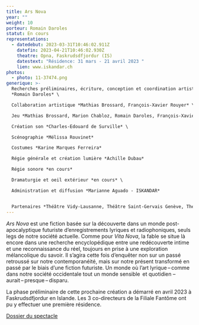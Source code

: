 ```yaml
---
title: Ars Nova
year: ""
weight: 10
porteur: Romain Daroles
statut: En cours
representations:
  - datedebut: 2023-03-31T10:46:02.911Z
    datefin: 2023-04-21T10:46:02.930Z
    theatre: Opna, Faskrudsdfjordur (IS)
    datestext: "Résidence: 31 mars - 21 avril 2023 "
    lien: www.iskandar.ch
photos:
  - photo: 11-37474.png
generique: >-
  Recherches préliminaires, écriture, conception et coordination artistique
  *Romain Daroles* \

  Collaboration artistique *Mathias Brossard, François-Xavier Rouyer* \

  Jeu *Mathias Brossard, Marion Chabloz, Romain Daroles, François-Xavier Rouyer* \

  Création son *Charles-Edouard de Surville* \

  Scénographie *Mélissa Rouvinet*

  Costumes *Karine Marques Ferreira*

  Régie générale et création lumière *Achille Dubau*

  R﻿égie sonore *en cours*

  D﻿ramaturgie et oeil extérieur *en cours* \

  Administration et diffusion *Marianne Aguado - ISKANDAR* 


  Partenaires *Théâtre Vidy-Lausanne, Théâtre Saint-Gervais Genève, Théâtre l’Usine à Gaz de Nyon (en cours)*
---
```

*Ars Nova* est une fiction basée sur la découverte dans un monde post-apocalyptique futuriste d’enregistrements lyriques et radiophoniques, seuls legs de notre société actuelle. Comme pour *Vita Nova*, la fable se situe là encore dans une recherche encyclopédique entre une redécouverte intime et une reconnaissance du réel, toujours en prise à une exploration mélancolique du savoir. Il s’agira cette fois d’enquêter non sur un passé retroussé sur notre contemporanéité, mais sur notre présent transformé en passé par le biais d’une fiction futuriste. Un monde où l’art lyrique – comme dans notre société occidentale tout un monde sensible  et quotidien – aurait – presque – disparu.

La phase préliminaire de cette prochaine création a démarré en avril 2023 à Faskrudsdfjordur en Islande. Les 3 co-directeurs de la Filiale Fantôme ont pu y effectuer une première résidence.

[Dossier du spectacle](static/media/arsnova_projet_-romain-daroles.pdf)